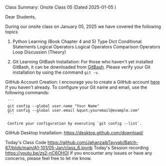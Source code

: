 Class Summary: Onsite Class 05 (Dated 2025-01-05 )

Dear Students,  

During our onsite class on January 05, 2025 we have covered the following topics 

1. Python Learning (Book Chapter 4 and 5)
Type Dict 
 Conditional Statements
Logical Operators 
 Logical Operators 
 Comparison Operators
 Loop Discussion (Theory)  
 
2. Git Learning
GitBash Installation:
   For those who haven't yet installed GitBash, it can be downloaded from [GitBash](https://git-scm.com/downloads). Please verify your Git installation by using the command `git -v`.

GitHub Account Creation:
   I encourage you to create a GitHub account [here](https://github.com/) if you haven't already. To configure your Git name and email, use the following commands:

     ```
     git config --global user.name "Your Name"
     git config --global user.email &quot;youremail@example.com"
     ```

     Confirm your configuration by executing `git config --list`.
GitHub Desktop Installation:
https://desktop.github.com/download/

Today's Class Code
https://github.com/JahanzaibTayyab/Batch-67/blob/main/A1-101/05-Jan/class_6.ipynb
Today's Session recording https://youtu.be/zs2-nC6OHOI
If you encounter any issues or have any concerns, please feel free to let me know.
